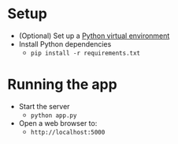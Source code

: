 # Setup

* (Optional) Set up a [Python virtual environment](http://docs.python-guide.org/en/latest/dev/virtualenvs/)
* Install Python dependencies
  * `pip install -r requirements.txt`

# Running the app

* Start the server
  * `python app.py`
* Open a web browser to:
  * `http://localhost:5000`
